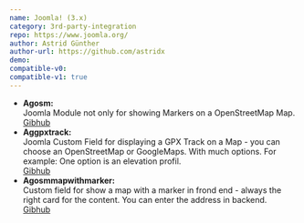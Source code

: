 ```yaml
---
name: Joomla! (3.x)
category: 3rd-party-integration
repo: https://www.joomla.org/
author: Astrid Günther
author-url: https://github.com/astridx
demo: 
compatible-v0:
compatible-v1: true
---
```


<ul><li><strong>Agosm: </strong><br>Joomla Module not only for showing Markers on a OpenStreetMap Map.<br><a href="https://github.com/astridx/pkg_agosms">Gibhub</a></li><li><strong>Aggpxtrack: </strong><br>Joomla Custom Field for displaying a GPX Track on a Map - you can choose an OpenStreetMap or GoogleMaps. With much options. For example: One option is an elevation profil.<br><a href="https://github.com/astridx/pkg_aggpxtrack">Gibhub</a></li><li><strong>Agosmmapwithmarker: </strong><br>Custom field for show a map with a marker in frond end - always the right card for the content. You can enter the address in backend.<br><a href="https://github.com/astridx/plg_fields_agosmmapwithmarker">Gibhub</a></li></ul>
